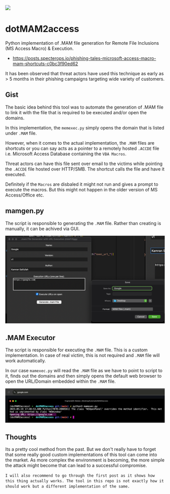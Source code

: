 ![](https://camo.githubusercontent.com/3c064818999fc27f795bf99ab9428870bebfd57d17e40f3db495fdcd17678627/68747470733a2f2f7374617469632e7769787374617469632e636f6d2f6d656469612f6661326461355f61323233353465313161646134323932613739653066386332323839623331627e6d76322e706e672f76312f66696c6c2f775f3234332c685f3131332c616c5f632c715f38352c75736d5f302e36365f312e30305f302e30312f4d6f6e6f6368726f6d652532306f6e2532305472616e73706172656e745f6564697465642e77656270)

# dotMAM2access

Python implementation of .MAM file generation for Remote File Inclusions (MS Access Macro) &amp; Execution.

- https://posts.specterops.io/phishing-tales-microsoft-access-macro-mam-shortcuts-c0bc3f90ed62


It has been observed that threat actors have used this technique as early as > 5 months in their phishing campaigns targeting wide variety of customers.

## Gist

The basic idea behind this tool was to automate the generation of .MAM file to link it with the file that is required to be executed and/or open the domains. 

In this implementation, the `memexec.py` simply opens the domain that is listed under `.MAM` file. 

However, when it comes to the actual implementation, the `.MAM` files are shortcuts or you can say acts as a pointer to a remotely hosted `.ACCDE` file i.e. Microsoft Access Database containing the `VBA Macros`.

Threat actors can have this file sent over email to the victims while pointing the `.ACCDE` file hosted over HTTP/SMB. The shortcut calls the file and have it executed. 

Definitely if the `Macros` are disbaled it might not run and gives a prompt to execute the macros. But this might not happen in the older version of MS Access/Office etc. 

## mamgen.py

The script is responsible to generating the `.MAM` file. Rather than creating is manually, it can be achived via GUI. 

![](./snaps/mamgen.png)

## .MAM Executor

The script is responsible for executing the `.MAM` file. This is a custom implementation. In case of real victim, this is not required and `.MAM` file will work automatically.

In our case `mamexec.py` will read the `.MAM` file as we have to point to script to it, finds out the domains and then simply opens the default web browser to open the URL/Domain embedded within the `.MAM` file. 

![](./snaps/mamexec.png)

## Thoughts

Its a pretty cool method from the past. But we don't really have to forget that some really good custom implementations of this tool can come into the market. As more complex the environment is becoming, the more simple the attack might become that can lead to a successful compromise. 

`I will also recommend to go through the first post as it shows how this thing actually works. The tool in this repo is not exactly how it should work but a different implementation of the same.`
